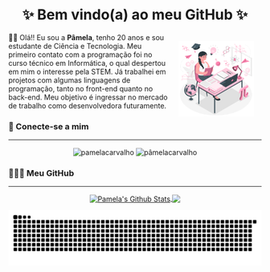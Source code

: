 <h1 align = "center">✨ Bem vindo(a) ao meu GitHub ✨</h1>
<a href="https://storyset.com/people"><img align="right" style="width: 30%; margin: 15px;" src="avatar.svg" alt="Avatar"></a>
<p>👋🏼 Olá!! Eu sou a <strong>Pâmela</strong>, tenho 20 anos e sou estudante de Ciência e Tecnologia. Meu primeiro contato com a programação foi no curso técnico em Informática, o qual despertou em mim o interesse pela STEM. Já trabalhei em projetos com algumas linguagens de programação, tanto no front-end quanto no back-end. Meu objetivo é ingressar no mercado de trabalho como desenvolvedora futuramente.</p>

<h3 align = "left">📲 Conecte-se a mim </h3>
<hr>
<p align = "center">
    <a style="text-decoration: none;" href="https://codepen.io/pamelacarvalho" target="_blank"> 
        <img align = "center" src = "https://cdn3.iconfinder.com/data/icons/logos-and-brands-adobe/512/59_Codepen-512.png"alt =" pamelacarvalho "height =" 40 "width =" 40 " /> 
    </a>
    <a style="text-decoration: none;" href = "https://linkedin.com/in/pâmelacarvalho" target = "_blank"> 
        <img align = "center" src = "https://cdn1.iconfinder.com/data/icons/logotypes/32/square-linkedin-512.png"alt =" pâmelacarvalho "height =" 40 "width =" 40 "/> 
    </a>
</p>

<h3 align = "left">👩🏻‍💻 Meu GitHub </h3>
<hr>
<p align = "center">
    <a href="https://github.com/Pamela-Carvalho">
        <img align="center" alt="Pamela's Github Stats" src="https://github-readme-stats.vercel.app/api?username=Pamela-Carvalho&show_icons=true&theme=radical" />
    </a>
    <a href="https://github.com/Pamela-Carvalho">
        <img align="center" src="https://github-readme-stats.anuraghazra1.vercel.app/api/top-langs/?username=Pamela-Carvalho&theme=radical" />
    </a>
</p>

![Snake animation](https://github.com/Pamela-Carvalho/Pamela-Carvalho/blob/output/github-contribution-grid-snake.svg)
